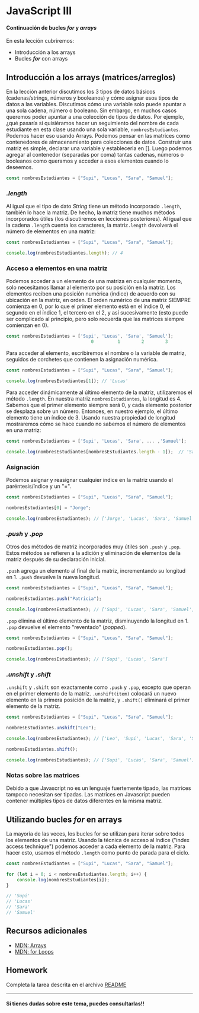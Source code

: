 # JavaScript III

#### Continuación de bucles **_for_** y **_arrays_**

En esta lección cubriremos:

- Introducción a los arrays
- Bucles **_for_** con arrays

## Introducción a los arrays (matrices/arreglos)

En la lección anterior discutimos los 3 tipos de datos básicos (cadenas/strings, números y booleanos) y cómo asignar esos tipos de datos a las variables. Discutimos cómo una variable solo puede apuntar a una sola cadena, número o booleano. Sin embargo, en muchos casos queremos poder apuntar a una colección de tipos de datos. Por ejemplo, ¿qué pasaría si quisiéramos hacer un seguimiento del nombre de cada estudiante en esta clase usando una sola variable, `nombresEstudiantes`. Podemos hacer eso usando Arrays. Podemos pensar en las matrices como contenedores de almacenamiento para colecciones de datos. Construir una matriz es simple, declarar una variable y establecerla en []. Luego podemos agregar al contenedor (separadas por coma) tantas cadenas, números o booleanos como queramos y acceder a esos elementos cuando lo deseemos.

```javascript
const nombresEstudiantes = ["Supi", "Lucas", "Sara", "Samuel"];
```

### **_.length_**

Al igual que el tipo de dato _String_ tiene un método incorporado `.length`, también lo hace la matriz. De hecho, la matriz tiene muchos métodos incorporados útiles (los discutiremos en lecciones posteriores). Al igual que la cadena `.length` cuenta los caracteres, la matriz`.length` devolverá el número de elementos en una matriz:

```javascript
const nombresEstudiantes = ["Supi", "Lucas", "Sara", "Samuel"];

console.log(nombresEstudiantes.length); // 4
```

### Acceso a elementos en una matriz

Podemos acceder a un elemento de una matriza en cualquier momento, solo necesitamos llamar al elemento por su posición en la matriz. Los elementos reciben una posición numérica (índice) de acuerdo con su ubicación en la matriz, en orden. El orden numérico de una matriz SIEMPRE comienza en 0, por lo que el primer elemento está en el índice 0, el segundo en el índice 1, el tercero en el 2, y así sucesivamente (esto puede ser complicado al principio, pero solo recuerda que las matrices siempre comienzan en 0).

```javascript
const nombresEstudiantes = ['Supi', 'Lucas', 'Sara', 'Samuel'];
                                0         1        2        3
```

Para acceder al elemento, escribiremos el nombre o la variable de matriz, seguidos de corchetes que contienen la asignación numérica.

```javascript
const nombresEstudiantes = ["Supi", "Lucas", "Sara", "Samuel"];

console.log(nombresEstudiantes[1]); // 'Lucas'
```

Para acceder dinámicamente al último elemento de la matriz, utilizaremos el método `.length`. En nuestra matriz `nombresEstudiantes`, la longitud es 4. Sabemos que el primer elemento siempre será 0, y cada elemento posterior se desplaza sobre un número. Entonces, en nuestro ejemplo, el último elemento tiene un índice de 3. Usando nuestra propiedad de longitud mostraremos cómo se hace cuando no sabemos el número de elementos en una matriz:

```javascript
const nombresEstudiantes = ['Supi', 'Lucas', 'Sara', ... ,'Samuel'];

console.log(nombresEstudiantes[nombresEstudiantes.length - 1]);  // 'Samuel'
```

### Asignación

Podemos asignar y reasignar cualquier índice en la matriz usando el paréntesis/índice y un "=".

```javascript
const nombresEstudiantes = ["Supi", "Lucas", "Sara", "Samuel"];

nombresEstudiantes[0] = "Jorge";

console.log(nombresEstudiantes); // ['Jorge', 'Lucas', 'Sara', 'Samuel']
```

### **_.push_** y **_.pop_**

Otros dos métodos de matriz incorporados muy útiles son `.push` y `.pop`. Estos métodos se refieren a la adición y eliminación de elementos de la matriz después de su declaración inicial.

`.push` agrega un elemento al final de la matriz, incrementando su longitud en 1. `.push` devuelve la nueva longitud.

```javascript
const nombresEstudiantes = ["Supi", "Lucas", "Sara", "Samuel"];

nombresEstudiantes.push("Patricia");

console.log(nombresEstudiantes); // ['Supi', 'Lucas', 'Sara', 'Samuel', 'Patricia']
```

`.pop` elimina el último elemento de la matriz, disminuyendo la longitud en 1. `.pop` devuelve el elemento "reventado" (_popped_).

```javascript
const nombresEstudiantes = ["Supi", "Lucas", "Sara", "Samuel"];

nombresEstudiantes.pop();

console.log(nombresEstudiantes); // ['Supi', 'Lucas', 'Sara']
```

### **_.unshift_** y **_.shift_**

`.unshift` y `.shift` son exactamente como `.push` y `.pop`, excepto que operan en el primer elemento de la matriz. `.unshift(item)` colocará un nuevo elemento en la primera posición de la matriz, y `.shift()` eliminará el primer elemento de la matriz.

```javascript
const nombresEstudiantes = ["Supi", "Lucas", "Sara", "Samuel"];

nombresEstudiantes.unshift("Leo");

console.log(nombresEstudiantes); // ['Leo', 'Supi', 'Lucas', 'Sara', 'Samuel']

nombresEstudiantes.shift();

console.log(nombresEstudiantes); // ['Supi', 'Lucas', 'Sara', 'Samuel']
```

### Notas sobre las matrices

Debido a que Javascript no es un lenguaje fuertemente tipado, las matrices tampoco necesitan ser tipadas. Las matrices en Javascript pueden contener múltiples tipos de datos diferentes en la misma matriz.

## Utilizando bucles **_for_** en arrays

La mayoría de las veces, los bucles for se utilizan para iterar sobre todos los elementos de una matriz. Usando la técnica de acceso al índice ("index access technique") podemos acceder a cada elemento de la matriz. Para hacer esto, usamos el método `.length` como punto de parada para el ciclo.

```javascript
const nombresEstudiantes = ["Supi", "Lucas", "Sara", "Samuel"];

for (let i = 0; i < nombresEstudiantes.length; i++) {
	console.log(nombresEstudiantes[i]);
}

// 'Supi'
// 'Lucas'
// 'Sara'
// 'Samuel'
```

## Recursos adicionales

- [MDN: Arrays](https://developer.mozilla.org/en-US/docs/Web/JavaScript/Reference/Global_Objects/Array)
- [MDN: for Loops](https://developer.mozilla.org/en-US/docs/Web/JavaScript/Reference/Statements/for)

## Homework

Completa la tarea descrita en el archivo [README](https://github.com/soyHenry/Prep-Course/tree/main/04-JS-III/homework)

---

#### Si tienes dudas sobre este tema, puedes consultarlas!!
